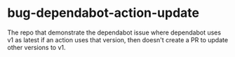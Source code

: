 # bug-dependabot-action-update

The repo that demonstrate the dependabot issue where dependabot uses v1 as latest if an action uses that version,
then doesn't create a PR to update other versions to v1.
